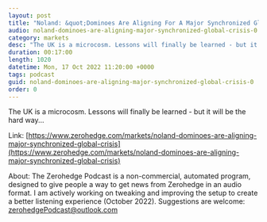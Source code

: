 ```yaml
---
layout: post
title: "Noland: &quot;Dominoes Are Aligning For A Major Synchronized Global Crisis&quot;"
audio: noland-dominoes-are-aligning-major-synchronized-global-crisis-0
category: markets
desc: "The UK is a microcosm. Lessons will finally be learned - but it will be the hard way..."
duration: 00:17:00
length: 1020
datetime: Mon, 17 Oct 2022 11:20:00 +0000
tags: podcast
guid: noland-dominoes-are-aligning-major-synchronized-global-crisis-0
order: 0
---
```

The UK is a microcosm. Lessons will finally be learned - but it will be the hard way...

Link: [https://www.zerohedge.com/markets/noland-dominoes-are-aligning-major-synchronized-global-crisis](https://www.zerohedge.com/markets/noland-dominoes-are-aligning-major-synchronized-global-crisis)

About: The Zerohedge Podcast is a non-commercial, automated program, designed to give people a way to get news from Zerohedge in an audio format.  I am actively working on tweaking and improving the setup to create a better listening experience (October 2022).  Suggestions are welcome: [zerohedgePodcast@outlook.com](mailto:zerohedgePodcast@outlook.com)